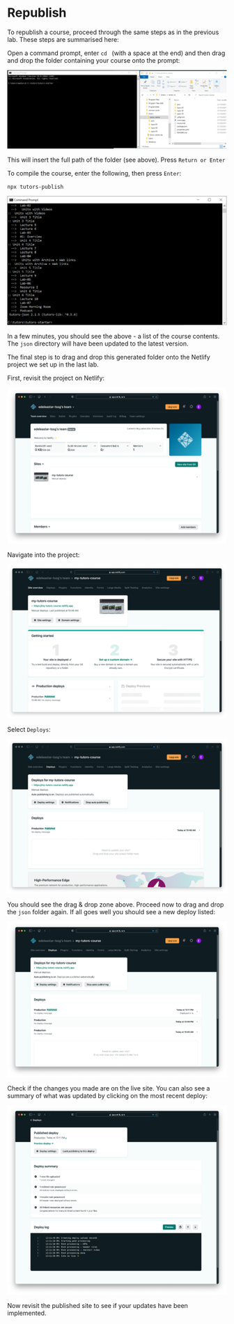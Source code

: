 # Republish

To republish a course, proceed through the same steps as in the previous lab. These steps are summarised here:

Open a command prompt, enter `cd ` (with a space at the end) and then drag and drop the folder containing your course onto the prompt:

![](img/16x.png)

This will insert the full path of the folder (see above). Press `Return or Enter`

To compile the course, enter the following, then press `Enter`:

~~~
npx tutors-publish
~~~

<img src="img/18x.png"/>

In a few minutes, you should see the above - a list of the course contents. The `json` directory will have been updated to the latest version.

The final step is to drag and drop this generated folder onto the Netlify project we set up in the last lab.  

First, revisit the project on Netlify:

![](img/19x.png)

Navigate into the project:

![](img/20x.png)

Select `Deploys`:

![](img/21x.png)

You should see the drag & drop zone above. Proceed now to drag and drop the `json` folder again. If all goes well you should see a new deploy listed:

![](img/22x.png) 

Check if the changes you made are on the live site. You can also see a summary of what was updated by clicking on the most recent deploy:

![](img/23x.png)

Now revisit the published site to see if your updates have been implemented.